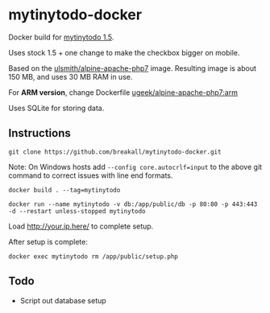 # mytinytodo-docker
Docker build for [mytinytodo 1.5](http://www.mytinytodo.net/).

Uses stock 1.5 + one change to make the checkbox bigger on mobile.

Based on the [ulsmith/alpine-apache-php7](https://hub.docker.com/r/ulsmith/alpine-apache-php7/) image. Resulting image is about 150 MB, and uses 30 MB RAM in use.

For **ARM version**, change Dockerfile [ugeek/alpine-apache-php7:arm](https://github.com/uGeek/docker-alpine-apache-php7)

Uses SQLite for storing data.




## Instructions

``` git clone https://github.com/breakall/mytinytodo-docker.git ```

Note: On Windows hosts add ` --config core.autocrlf=input ` to the above git command to correct issues with line end formats.

``` docker build . --tag=mytinytodo ```

``` docker run --name mytinytodo -v db:/app/public/db -p 80:80 -p 443:443 -d --restart unless-stopped mytinytodo ```

Load http://your.ip.here/ to complete setup.

After setup is complete:

``` docker exec mytinytodo rm /app/public/setup.php ```

## Todo
* Script out database setup
